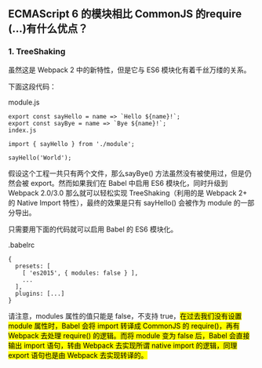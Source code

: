 ## ECMAScript 6 的模块相比 CommonJS 的require (...)有什么优点？


### 1. TreeShaking

虽然这是 Webpack 2 中的新特性，但是它与 ES6 模块化有着千丝万缕的关系。

下面这段代码：

module.js

```
export const sayHello = name => `Hello ${name}!`;
export const sayBye = name => `Bye ${name}!`;
index.js

import { sayHello } from './module';

sayHello('World');
```

假设这个工程一共只有两个文件，那么sayBye() 方法虽然没有被使用过，但是仍然会被 export。然而如果我们在 Babel 中启用 ES6 模块化，同时升级到 Webpack 2.0/3.0 那么就可以轻松实现 TreeShaking（利用的是 Webpack 2+ 的 Native Import 特性），最终的效果是只有 sayHello() 会被作为 module 的一部分导出。

只需要用下面的代码就可以启用 Babel 的 ES6 模块化。

.babelrc

```
{
  presets: [
    [ 'es2015', { modules: false } ],
    ...
  ],
  plugins: [...]
}
```
请注意，modules 属性的值只能是 false，不支持 true，<mark>在过去我们没有设置 module 属性时，Babel 会将 import 转译成 CommonJS 的 require()，再有 Webpack 去处理 require() 的逻辑。而将 module 变为 false 后，Babel 会直接输出 import 语句，转由 Webpack 去实现所谓 native import 的逻辑，同理 export 语句也是由 Webpack 去实现转译的。